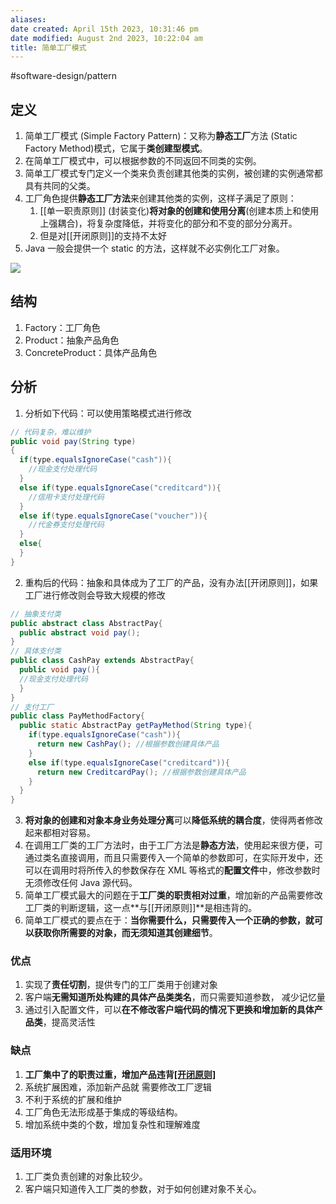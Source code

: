 ```yaml
---
aliases: 
date created: April 15th 2023, 10:31:46 pm
date modified: August 2nd 2023, 10:22:04 am
title: 简单工厂模式
---
```

#software-design/pattern

## 定义
1. 简单工厂模式 (Simple Factory Pattern)：又称为**静态工厂**方法 (Static Factory Method)模式，它属于**类创建型模式**。
2. 在简单工厂模式中，可以根据参数的不同返回不同类的实例。
3. 简单工厂模式专门定义一个类来负责创建其他类的实例，被创建的实例通常都具有共同的父类。
4. 工厂角色提供**静态工厂方法**来创建其他类的实例，这样子满足了原则：
   1. [[单一职责原则]] (封装变化)**将对象的创建和使用分离**(创建本质上和使用上强耦合)，将复杂度降低，并将变化的部分和不变的部分分离开。
   2. 但是对[[开闭原则]]的支持不太好
5. Java 一般会提供一个 static 的方法，这样就不必实例化工厂对象。

![](https://spricoder.oss-cn-shanghai.aliyuncs.com/2021-Software-System-Design/img/lec03/1.png)

## 结构
1. Factory：工厂角色
2. Product：抽象产品角色
3. ConcreteProduct：具体产品角色

## 分析
1. 分析如下代码：可以使用策略模式进行修改

```java
// 代码复杂，难以维护
public void pay(String type)
{
  if(type.equalsIgnoreCase("cash")){
    //现金支付处理代码
  }
  else if(type.equalsIgnoreCase("creditcard")){
    //信用卡支付处理代码
  }
  else if(type.equalsIgnoreCase("voucher")){
    //代金券支付处理代码
  }
  else{
  }
}
```

2. 重构后的代码：抽象和具体成为了工厂的产品，没有办法[[开闭原则]]，如果工厂进行修改则会导致大规模的修改

```java
// 抽象支付类
public abstract class AbstractPay{
  public abstract void pay();
}
// 具体支付类
public class CashPay extends AbstractPay{
  public void pay(){
  //现金支付处理代码
  }
}
// 支付工厂
public class PayMethodFactory{
  public static AbstractPay getPayMethod(String type){
    if(type.equalsIgnoreCase("cash")){
      return new CashPay(); //根据参数创建具体产品
    }
    else if(type.equalsIgnoreCase("creditcard")){
      return new CreditcardPay(); //根据参数创建具体产品
    }
  }
}
```

3. **将对象的创建和对象本身业务处理分离**可以**降低系统的耦合度**，使得两者修改起来都相对容易。
4. 在调用工厂类的工厂方法时，由于工厂方法是**静态方法**，使用起来很方便，可通过类名直接调用，而且只需要传入一个简单的参数即可，在实际开发中，还可以在调用时将所传入的参数保存在 XML 等格式的**配置文件**中，修改参数时无须修改任何 Java 源代码。
5. 简单工厂模式最大的问题在于**工厂类的职责相对过重**，增加新的产品需要修改工厂类的判断逻辑，这一点**与[[开闭原则]]**是相违背的。
6. 简单工厂模式的要点在于：**当你需要什么，只需要传入一个正确的参数，就可以获取你所需要的对象，而无须知道其创建细节**。

### 优点
1.  实现了**责任切割**，提供专门的工厂类用于创建对象
2.  客户端**无需知道所处构建的具体产品类类名**，而只需要知道参数， 减少记忆量
3.  通过引入配置文件，可以**在不修改客户端代码的情况下更换和增加新的具体产品类**，提高灵活性

### 缺点
1.  **工厂集中了的职责过重，增加产品违背[[开闭原则]](需要修改判断逻辑代码)**
2.  系统扩展困难，添加新产品就 需要修改工厂逻辑
3.  不利于系统的扩展和维护
4.  工厂角色无法形成基于集成的等级结构。
5.  增加系统中类的个数，增加复杂性和理解难度

### 适用环境
1. 工厂类负责创建的对象比较少。
2. 客户端只知道传入工厂类的参数，对于如何创建对象不关心。
